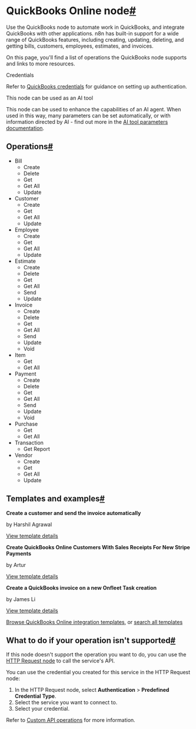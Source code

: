 [](https://github.com/n8n-io/n8n-docs/edit/main/docs/integrations/builtin/app-nodes/n8n-nodes-base.quickbooks.md "Edit this page")

# QuickBooks Online node[#](#quickbooks-online-node "Permanent link")

Use the QuickBooks node to automate work in QuickBooks, and integrate QuickBooks with other applications. n8n has built-in support for a wide range of QuickBooks features, including creating, updating, deleting, and getting bills, customers, employees, estimates, and invoices.

On this page, you'll find a list of operations the QuickBooks node supports and links to more resources.

Credentials

Refer to [QuickBooks credentials](../../credentials/quickbooks/) for guidance on setting up authentication.

This node can be used as an AI tool

This node can be used to enhance the capabilities of an AI agent. When used in this way, many parameters can be set automatically, or with information directed by AI - find out more in the [AI tool parameters documentation](../../../../advanced-ai/examples/using-the-fromai-function/).

## Operations[#](#operations "Permanent link")

*   Bill
    *   Create
    *   Delete
    *   Get
    *   Get All
    *   Update
*   Customer
    *   Create
    *   Get
    *   Get All
    *   Update
*   Employee
    *   Create
    *   Get
    *   Get All
    *   Update
*   Estimate
    *   Create
    *   Delete
    *   Get
    *   Get All
    *   Send
    *   Update
*   Invoice
    *   Create
    *   Delete
    *   Get
    *   Get All
    *   Send
    *   Update
    *   Void
*   Item
    *   Get
    *   Get All
*   Payment
    *   Create
    *   Delete
    *   Get
    *   Get All
    *   Send
    *   Update
    *   Void
*   Purchase
    *   Get
    *   Get All
*   Transaction
    *   Get Report
*   Vendor
    *   Create
    *   Get
    *   Get All
    *   Update

## Templates and examples[#](#templates-and-examples "Permanent link")

**Create a customer and send the invoice automatically**

by Harshil Agrawal

[View template details](https://n8n.io/workflows/949-create-a-customer-and-send-the-invoice-automatically/)

**Create QuickBooks Online Customers With Sales Receipts For New Stripe Payments**

by Artur

[View template details](https://n8n.io/workflows/2807-create-quickbooks-online-customers-with-sales-receipts-for-new-stripe-payments/)

**Create a QuickBooks invoice on a new Onfleet Task creation**

by James Li

[View template details](https://n8n.io/workflows/1546-create-a-quickbooks-invoice-on-a-new-onfleet-task-creation/)

[Browse QuickBooks Online integration templates](https://n8n.io/integrations/quickbooks-online/), or [search all templates](https://n8n.io/workflows/)

## What to do if your operation isn't supported[#](#what-to-do-if-your-operation-isnt-supported "Permanent link")

If this node doesn't support the operation you want to do, you can use the [HTTP Request node](../../core-nodes/n8n-nodes-base.httprequest/) to call the service's API.

You can use the credential you created for this service in the HTTP Request node:

1.  In the HTTP Request node, select **Authentication** > **Predefined Credential Type**.
2.  Select the service you want to connect to.
3.  Select your credential.

Refer to [Custom API operations](../../../custom-operations/) for more information.
